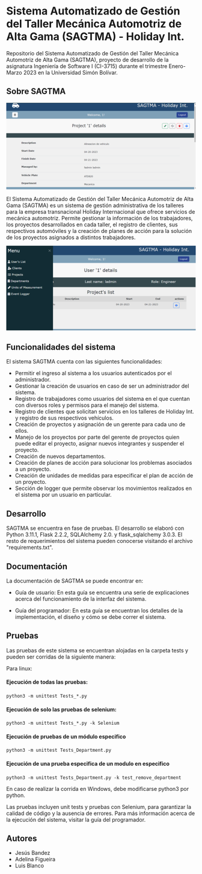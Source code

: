 # Sistema Automatizado de Gestión del Taller Mecánica Automotriz de Alta Gama (SAGTMA) - Holiday Int.

Repositorio del Sistema Automatizado de Gestión del Taller Mecánica Automotriz de Alta Gama (SAGTMA), proyecto de desarrollo de la asignatura Ingeniería de Software I (CI-3715) durante el trimestre Enero-Marzo 2023 en la Universidad Simón Bolívar.

## Sobre SAGTMA

<img src="images/project_details_1.png" alt="project_details_1"/>

El Sistema Automatizado de Gestión del Taller Mecánica Automotriz de Alta Gama (SAGTMA) es un sistema de gestión administrativa de los talleres para la empresa transnacional Holiday Internacional que ofrece servicios de mecánica automotriz. Permite gestionar la información de los trabajadores, los proyectos desarrollados en cada taller, el registro de clientes, sus respectivos automóviles y la creación de planes de acción para la solución de los proyectos asignados a distintos trabajadores. 

<img src="images/menu.png" alt="menu"/>


## Funcionalidades del sistema

El sistema SAGTMA cuenta con las siguientes funcionalidades:

* Permitir el ingreso al sistema a los usuarios autenticados por el administrador.
* Gestionar la creación de usuarios en caso de ser un administrador del sistema.
* Registro de trabajadores como usuarios del sistema en el que cuentan con diversos roles y permisos para el manejo del sistema.
* Registro de clientes que solicitan servicios en los talleres de Holiday Int. y registro de sus respectivos vehículos.
* Creación de proyectos y asignación de un gerente para cada uno de ellos.
* Manejo de los proyectos por parte del gerente de proyectos quien puede editar el proyecto, asignar nuevos integrantes y suspender el proyecto.
* Creación de nuevos departamentos.
* Creación de planes de acción para solucionar los problemas asociados a un proyecto.
* Creación de unidades de medidas para especificar el plan de acción de un proyecto.
* Sección de logger que permite observar los movimientos realizados en el sistema por un usuario en particular.


## Desarrollo

SAGTMA se encuentra en fase de pruebas. El desarrollo se elaboró con Python 3.11.1, Flask 2.2.2, SQLAlchemy 2.0. y flask_sqlalchemy 3.0.3. El resto de requerimientos del sistema pueden conocerse visitando el archivo "requirements.txt".

## Documentación

La documentación de SAGTMA se puede encontrar en:

* Guía de usuario: En esta guía se encuentra una serie de explicaciones acerca del funcionamiento de la interfaz del sistema.

* Guía del programador: En esta guía se encuentran los detalles de la implementación, el diseño y cómo se debe correr el sistema.

## Pruebas

Las pruebas de este sistema se encuentran alojadas en la carpeta tests y pueden ser corridas de la siguiente manera:

Para linux:

#### Ejecución de todas las pruebas:
`python3 -m unittest Tests_*.py` 

#### Ejecución de solo las pruebas de selenium:

`python3 -m unittest Tests_*.py -k Selenium`

#### Ejecución de pruebas de un módulo especifico

`python3 -m unittest Tests_Department.py`

#### Ejecución de una prueba especifica de un modulo en especifico

`python3 -m unittest Tests_Department.py -k test_remove_department`

En caso de realizar la corrida en Windows, debe modificarse python3 por python.

Las pruebas incluyen unit tests y pruebas con Selenium, para garantizar la calidad de código y la ausencia de errores.
Para más información acerca de la ejecución del sistema, visitar la guía del programador.

## Autores

* Jesús Bandez
* Adelina Figueira 
* Luis Blanco


